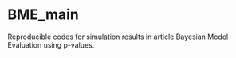 # BME_main
Reproducible codes for simulation results in article Bayesian Model Evaluation using p-values.
